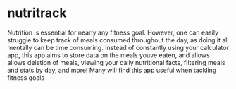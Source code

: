 # nutritrack
Nutrition is essential for nearly any fitness goal. However, one can easily struggle to keep track of meals consumed throughout the day, as doing it all mentally can be time consuming. Instead of constantly using your calculator app, this app aims to store data on the meals youve eaten, and allows allows deletion of meals, viewing your daily nutritional facts, filtering meals and stats by day, and more! Many will find this app useful when tackling fitness goals

